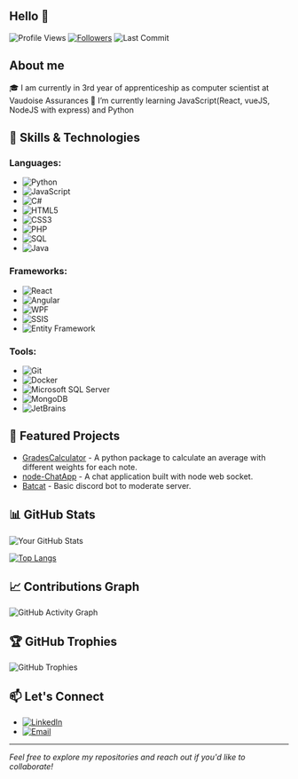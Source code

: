 ## Hello 👋
![Profile Views](https://komarev.com/ghpvc/?username=BERTHETquentin&color=brightgreen)
[![Followers](https://img.shields.io/github/followers/BERTHETquentin?style=social)](https://github.com/BERTHETquentin?tab=followers)
![Last Commit](https://img.shields.io/github/last-commit/BERTHETquentin/BERTHETquentin?style=flat)

## About me
🎓 I am currently in 3rd year of apprenticeship as computer scientist at Vaudoise Assurances
🌱 I’m currently learning JavaScript(React, vueJS, NodeJS with express) and Python

## 🚀 Skills & Technologies

### Languages:
- ![Python](https://img.shields.io/badge/Python-3776AB?style=for-the-badge&logo=python&logoColor=white)
- ![JavaScript](https://img.shields.io/badge/JavaScript-F7DF1E?style=for-the-badge&logo=javascript&logoColor=black)
- ![C#](https://img.shields.io/badge/C%23-239120?style=for-the-badge&logo=c-sharp&logoColor=white)
- ![HTML5](https://img.shields.io/badge/HTML5-E34F26?style=for-the-badge&logo=html5&logoColor=white)
- ![CSS3](https://img.shields.io/badge/CSS3-1572B6?style=for-the-badge&logo=css3&logoColor=white)
- ![PHP](https://img.shields.io/badge/PHP-777BB4?style=for-the-badge&logo=php&logoColor=white)
- ![SQL](https://img.shields.io/badge/SQL-4479A1?style=for-the-badge&logo=mysql&logoColor=white)
- ![Java](https://img.shields.io/badge/Java-007396?style=for-the-badge&logo=java&logoColor=white)

### Frameworks:
- ![React](https://img.shields.io/badge/React-61DAFB?style=for-the-badge&logo=react&logoColor=black)
- ![Angular](https://img.shields.io/badge/Angular-DD0031?style=for-the-badge&logo=angular&logoColor=white)
- ![WPF](https://img.shields.io/badge/WPF-68217A?style=for-the-badge&logo=.net&logoColor=white)
- ![SSIS](https://img.shields.io/badge/SSIS-3C3C3C?style=for-the-badge&logo=microsoft&logoColor=white)
- ![Entity Framework](https://img.shields.io/badge/Entity%20Framework-4CAF50?style=for-the-badge&logo=dotnet&logoColor=white)

### Tools:
- ![Git](https://img.shields.io/badge/Git-F05032?style=for-the-badge&logo=git&logoColor=white)
- ![Docker](https://img.shields.io/badge/Docker-2496ED?style=for-the-badge&logo=docker&logoColor=white)
- ![Microsoft SQL Server](https://img.shields.io/badge/Microsoft%20SQL%20Server-CC2927?style=for-the-badge&logo=microsoft%20sql%20server&logoColor=white)
- ![MongoDB](https://img.shields.io/badge/MongoDB-47A248?style=for-the-badge&logo=mongodb&logoColor=white)
- ![JetBrains](https://img.shields.io/badge/JetBrains-000000?style=for-the-badge&logo=jetbrains&logoColor=white)


## 🌟 Featured Projects
- [GradesCalculator](https://github.com/BerthetQuentin/GradesCalculator) - A python package to calculate an average with different weights for each note.
- [node-ChatApp](https://github.com/BerthetQuentin/node_chatApp) - A chat application built with node web socket.
- [Batcat](https://github.com/BerthetQuentin/batcat) - Basic discord bot to moderate server.

## 📊 GitHub Stats

![Your GitHub Stats](https://github-readme-stats.vercel.app/api?username=BERTHETquentin&show_icons=true&theme=radical)

[![Top Langs](https://github-readme-stats.vercel.app/api/top-langs/?username=BERTHETquentin&layout=compact&theme=radical)](https://github.com/anuraghazra/github-readme-stats)

## 📈 Contributions Graph
![GitHub Activity Graph](https://github-readme-activity-graph.vercel.app/graph?username=BERTHETquentin&theme=rogue)

## 🏆 GitHub Trophies
![GitHub Trophies](https://github-profile-trophy.vercel.app/?username=BERTHETquentin&theme=onedark)

## 📫 Let's Connect
- [![LinkedIn](https://img.shields.io/badge/LinkedIn-Profile-blue)](https://www.linkedin.com/in/quentin-berthet/)
- [![Email](https://img.shields.io/badge/Email-quentin@berthet.ch-red)](mailto:quentin@berthet.ch)

---

*Feel free to explore my repositories and reach out if you'd like to collaborate!*

